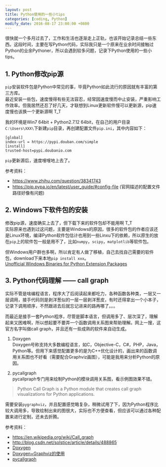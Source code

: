 ```yaml
---
layout: post
title: Python使用的一些小tips
categories: [coding, Python]
modify_date: 2016-08-17 23:00:00 +0800
---
```


很快就一个多月过去了，工作和生活也逐渐走上正轨，也该开始记录总结一些东西。这段时间，主要在写Python代码，实际我只是一个原来在业余时间接触过Python的业余Pythoner，所以会遇到较多问题，记录下Python使用的一些小tips。

## 1. Python修改pip源
`pip`安装软件包是Python中常见的事，毕竟Python如此流行的原因就有丰富的第三方库。  
最近安装一些包，速度慢得有些无法容忍，经常因速度慢而中止安装，严重影响工作效率。但我居然还忍了好几天，才联想到Linux更新软件慢可以更新源，pip速度慢也该换一个更新源啊 T_T

我的环境是Win7 64bit + Python2.7.12 64bit，在自己的用户目录`C:\Users\XXX\`下新建`pip`目录，再创建配置文件`pip.ini`，其中内容如下：
```
[global]
index-url = https://pypi.douban.com/simple
[install]
trusted-host=pypi.doubanio.com
```
`pip`更新源后，速度嗖嗖地上去了。

参考资料：
* https://www.zhihu.com/question/38341743
* https://pip.pypa.io/en/latest/user_guide/#config-file (官网描述的配置文件路径好像有问题)

## 2. Windows下软件包的安装
修改pip源，速度确实上去了，但下载下来的软件包却不能用啊 T_T  
实际原来也遇到过这问题，主要是Windows的原因，很多的软件包的作者应该还是Linux环境，编译Python软件包估计也用到一些Linxu下的依赖，所以原生的放在`pip`上的软件包一般是用不了，比如`numpy`，`scipy`，`matplotlib`等软件包。

但Windows用户群也多啊，所以肯定有人做了移植，自己去找自己需要的软件包，download下来本地`pip install xxx`。  
[Unofficial Windows Binaries for Python Extension Packages](http://www.lfd.uci.edu/~gohlke/pythonlibs/)

## 3. Python代码理解 —— call graph
实际不管是啥编程语言，程序大了后阅读起来都吃力，各种函数各种类，一层又一层调用，接手代码则是剥洋葱似的一层一层剥洋葱皮，有时还得拿出一个小本子，记录下调用顺序，不然跟进去后就忘记进来的路再哪了。。。

而最近是接手一套Python程序，尽管是脚本语言，但调用多了、层次深了，理解起来又困难啊，所以想起要不要弄一个函数调用关系图来帮助理解。网上一搜，这官方名字叫做call graph，并且还有一些成熟的软件来自动生成。

1. Doxygen  
Doxygen号称支持大多数编程语言，如C，Objective-C，C#，PHP，Java，Python等。但用下来感觉配置更多的是为C++优化设计的，画出来的函数调用关系图也不好看（需要配合Graphviz画图），可能是我用来分析Python的原因。

2. pycallgraph  
pycallpraph专门用来绘制Python的模块调用关系图，看示例图效果不错。
> Python Call Graph is a Python module that creates call graph visualizations for Python applications.

  需要安装`pygraphviz`，并且配置感觉略复杂，稍微试用了下，因为Python程序比较大调用多，导致绘制出来的图很大，实际也不方便查看，但应该可以通过各种配置来进行定制，还未去折腾。

参考资料：
* https://en.wikipedia.org/wiki/Call_graph
* http://blog.csdn.net/solstice/article/details/488865
* [Doxygen](http://www.stack.nl/~dimitri/doxygen/index.html)
* [Doxygen+Graphviz的使用](http://www.360doc.com/content/12/0812/14/7851074_229747305.shtml)
* [pycallgraph](http://pycallgraph.slowchop.com/en/master/)
